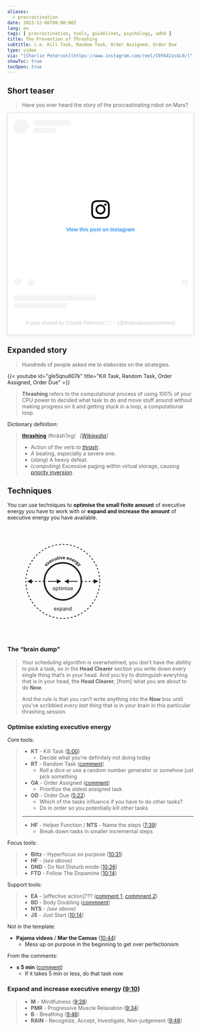 ```yaml
---
aliases:
  - procrastination
date: 2023-12-06T00:00:00Z
lang: en
tags: [ procrastination, tools, guidelines, psychology, adhd ]
title: The Prevention of Thrashing
subtitle: i.e. Kill Task, Random Task, Order Assigned, Order Due
type: video
via: "[Charlie Peterson](https://www.instagram.com/reel/C0f642zsGL0/)"
showToc: true
tocOpen: true
---
```


## Short teaser

> Have you ever heard the story of the procrastinating robot on Mars?

<blockquote class="instagram-media" data-instgrm-permalink="https://www.instagram.com/reel/C0f642zsGL0/?utm_source=ig_embed&amp;utm_campaign=loading" data-instgrm-version="14" style=" background:#FFF; border:0; border-radius:3px; box-shadow:0 0 1px 0 rgba(0,0,0,0.5),0 1px 10px 0 rgba(0,0,0,0.15); margin: 1px; max-width:540px; min-width:326px; padding:0; width:99.375%; width:-webkit-calc(100% - 2px); width:calc(100% - 2px);"><div style="padding:16px;"> <a href="https://www.instagram.com/reel/C0f642zsGL0/?utm_source=ig_embed&amp;utm_campaign=loading" style=" background:#FFFFFF; line-height:0; padding:0 0; text-align:center; text-decoration:none; width:100%;" target="_blank"> <div style=" display: flex; flex-direction: row; align-items: center;"> <div style="background-color: #F4F4F4; border-radius: 50%; flex-grow: 0; height: 40px; margin-right: 14px; width: 40px;"></div> <div style="display: flex; flex-direction: column; flex-grow: 1; justify-content: center;"> <div style=" background-color: #F4F4F4; border-radius: 4px; flex-grow: 0; height: 14px; margin-bottom: 6px; width: 100px;"></div> <div style=" background-color: #F4F4F4; border-radius: 4px; flex-grow: 0; height: 14px; width: 60px;"></div></div></div><div style="padding: 19% 0;"></div> <div style="display:block; height:50px; margin:0 auto 12px; width:50px;"><svg width="50px" height="50px" viewBox="0 0 60 60" version="1.1" xmlns="https://www.w3.org/2000/svg" xmlns:xlink="https://www.w3.org/1999/xlink"><g stroke="none" stroke-width="1" fill="none" fill-rule="evenodd"><g transform="translate(-511.000000, -20.000000)" fill="#000000"><g><path d="M556.869,30.41 C554.814,30.41 553.148,32.076 553.148,34.131 C553.148,36.186 554.814,37.852 556.869,37.852 C558.924,37.852 560.59,36.186 560.59,34.131 C560.59,32.076 558.924,30.41 556.869,30.41 M541,60.657 C535.114,60.657 530.342,55.887 530.342,50 C530.342,44.114 535.114,39.342 541,39.342 C546.887,39.342 551.658,44.114 551.658,50 C551.658,55.887 546.887,60.657 541,60.657 M541,33.886 C532.1,33.886 524.886,41.1 524.886,50 C524.886,58.899 532.1,66.113 541,66.113 C549.9,66.113 557.115,58.899 557.115,50 C557.115,41.1 549.9,33.886 541,33.886 M565.378,62.101 C565.244,65.022 564.756,66.606 564.346,67.663 C563.803,69.06 563.154,70.057 562.106,71.106 C561.058,72.155 560.06,72.803 558.662,73.347 C557.607,73.757 556.021,74.244 553.102,74.378 C549.944,74.521 548.997,74.552 541,74.552 C533.003,74.552 532.056,74.521 528.898,74.378 C525.979,74.244 524.393,73.757 523.338,73.347 C521.94,72.803 520.942,72.155 519.894,71.106 C518.846,70.057 518.197,69.06 517.654,67.663 C517.244,66.606 516.755,65.022 516.623,62.101 C516.479,58.943 516.448,57.996 516.448,50 C516.448,42.003 516.479,41.056 516.623,37.899 C516.755,34.978 517.244,33.391 517.654,32.338 C518.197,30.938 518.846,29.942 519.894,28.894 C520.942,27.846 521.94,27.196 523.338,26.654 C524.393,26.244 525.979,25.756 528.898,25.623 C532.057,25.479 533.004,25.448 541,25.448 C548.997,25.448 549.943,25.479 553.102,25.623 C556.021,25.756 557.607,26.244 558.662,26.654 C560.06,27.196 561.058,27.846 562.106,28.894 C563.154,29.942 563.803,30.938 564.346,32.338 C564.756,33.391 565.244,34.978 565.378,37.899 C565.522,41.056 565.552,42.003 565.552,50 C565.552,57.996 565.522,58.943 565.378,62.101 M570.82,37.631 C570.674,34.438 570.167,32.258 569.425,30.349 C568.659,28.377 567.633,26.702 565.965,25.035 C564.297,23.368 562.623,22.342 560.652,21.575 C558.743,20.834 556.562,20.326 553.369,20.18 C550.169,20.033 549.148,20 541,20 C532.853,20 531.831,20.033 528.631,20.18 C525.438,20.326 523.257,20.834 521.349,21.575 C519.376,22.342 517.703,23.368 516.035,25.035 C514.368,26.702 513.342,28.377 512.574,30.349 C511.834,32.258 511.326,34.438 511.181,37.631 C511.035,40.831 511,41.851 511,50 C511,58.147 511.035,59.17 511.181,62.369 C511.326,65.562 511.834,67.743 512.574,69.651 C513.342,71.625 514.368,73.296 516.035,74.965 C517.703,76.634 519.376,77.658 521.349,78.425 C523.257,79.167 525.438,79.673 528.631,79.82 C531.831,79.965 532.853,80.001 541,80.001 C549.148,80.001 550.169,79.965 553.369,79.82 C556.562,79.673 558.743,79.167 560.652,78.425 C562.623,77.658 564.297,76.634 565.965,74.965 C567.633,73.296 568.659,71.625 569.425,69.651 C570.167,67.743 570.674,65.562 570.82,62.369 C570.966,59.17 571,58.147 571,50 C571,41.851 570.966,40.831 570.82,37.631"></path></g></g></g></svg></div><div style="padding-top: 8px;"> <div style=" color:#3897f0; font-family:Arial,sans-serif; font-size:14px; font-style:normal; font-weight:550; line-height:18px;">View this post on Instagram</div></div><div style="padding: 12.5% 0;"></div> <div style="display: flex; flex-direction: row; margin-bottom: 14px; align-items: center;"><div> <div style="background-color: #F4F4F4; border-radius: 50%; height: 12.5px; width: 12.5px; transform: translateX(0px) translateY(7px);"></div> <div style="background-color: #F4F4F4; height: 12.5px; transform: rotate(-45deg) translateX(3px) translateY(1px); width: 12.5px; flex-grow: 0; margin-right: 14px; margin-left: 2px;"></div> <div style="background-color: #F4F4F4; border-radius: 50%; height: 12.5px; width: 12.5px; transform: translateX(9px) translateY(-18px);"></div></div><div style="margin-left: 8px;"> <div style=" background-color: #F4F4F4; border-radius: 50%; flex-grow: 0; height: 20px; width: 20px;"></div> <div style=" width: 0; height: 0; border-top: 2px solid transparent; border-left: 6px solid #f4f4f4; border-bottom: 2px solid transparent; transform: translateX(16px) translateY(-4px) rotate(30deg)"></div></div><div style="margin-left: auto;"> <div style=" width: 0px; border-top: 8px solid #F4F4F4; border-right: 8px solid transparent; transform: translateY(16px);"></div> <div style=" background-color: #F4F4F4; flex-grow: 0; height: 12px; width: 16px; transform: translateY(-4px);"></div> <div style=" width: 0; height: 0; border-top: 8px solid #F4F4F4; border-left: 8px solid transparent; transform: translateY(-4px) translateX(8px);"></div></div></div> <div style="display: flex; flex-direction: column; flex-grow: 1; justify-content: center; margin-bottom: 24px;"> <div style=" background-color: #F4F4F4; border-radius: 4px; flex-grow: 0; height: 14px; margin-bottom: 6px; width: 224px;"></div> <div style=" background-color: #F4F4F4; border-radius: 4px; flex-grow: 0; height: 14px; width: 144px;"></div></div></a><p style=" color:#c9c8cd; font-family:Arial,sans-serif; font-size:14px; line-height:17px; margin-bottom:0; margin-top:8px; overflow:hidden; padding:8px 0 7px; text-align:center; text-overflow:ellipsis; white-space:nowrap;"><a href="https://www.instagram.com/reel/C0f642zsGL0/?utm_source=ig_embed&amp;utm_campaign=loading" style=" color:#c9c8cd; font-family:Arial,sans-serif; font-size:14px; font-style:normal; font-weight:normal; line-height:17px; text-decoration:none;" target="_blank">A post shared by Charlie Peterson🤷🏻‍♂️ (@thatmakessensetome)</a></p></div></blockquote>
<script async src="//www.instagram.com/embed.js"></script>

## Expanded story

> Hundreds of people asked me to elaborate on the strategies.

{{< youtube id="gIe5qnu607k" title="Kill Task, Random Task, Order Assigned, Order Due" >}}

> **Thrashing** refers to the computational process of using 100% of your CPU power to decided what task to do and move stuff around without making progress on it and getting stuck in a loop, a computational loop.

Dictionary definition:

> **[thrashing](https://en.wiktionary.org/wiki/thrashing)** /thrăsh′ĭng/ &nbsp; *[[Wikipedia](https://en.wikipedia.org/wiki/Thrashing_(computer_science))]*
>
> * Action of the verb *to [thrash](https://en.wiktionary.org/wiki/thrash#English)*.
> * A beating, especially a severe one.
> * (*slang*) A heavy defeat.
> * (*computing*) Excessive paging within virtual storage, causing [priority inversion](https://en.wikipedia.org/wiki/Priority_inversion).

## Techniques

You can use techniques to **optimise the small finite amount** of executive energy you have to work with or **expand and increase the amount** of executive energy you have available.

<svg width="300" height="300" xmlns="http://www.w3.org/2000/svg" fill="currentColor">
  <!-- Inner Circle -->
  <circle cx="150" cy="150" r="50" stroke="currentColor" stroke-width="4" fill="none" />
  <text x="150" y="170" font-size="14" text-anchor="middle" alignment-baseline="middle">optimise</text>
  <!-- Left Arrow --><line x1="110" y1="150" x2="140" y2="150" stroke="currentColor" stroke-width="2" marker-end="url(#small-arrow)" />
  <!-- Right Arrow --><line x1="190" y1="150" x2="160" y2="150" stroke="currentColor" stroke-width="2" marker-end="url(#small-arrow)" />

  <!-- Text Along the Outside of the Inner Circle -->
  <defs>
    <path id="innerCirclePath" d="M 90,150 a 60,60 0 1,1 120,0 a 60,60 0 1,1 -120,0" />
  </defs>
  <text font-size="12" text-anchor="middle" font-weight="bold">
    <textPath href="#innerCirclePath" startOffset="25%">executive energy</textPath>
  </text>

  <!-- Outer Circle -->
  <circle cx="150" cy="150" r="100" stroke="currentColor" stroke-width="2" fill="none" stroke-dasharray="5,5" />
  <text x="150" y="225" font-size="14" text-anchor="middle" alignment-baseline="middle">expand</text>
  <!-- Left Arrow --><line x1="100" y1="150" x2="60" y2="150" stroke="currentColor" stroke-width="2" stroke-dasharray="5,5" marker-end="url(#small-arrow)" />
  <!-- Right Arrow --><line x1="200" y1="150" x2="240" y2="150" stroke="currentColor" stroke-width="2" stroke-dasharray="5,5" marker-end="url(#small-arrow)" />

  <!-- Arrowhead -->
  <defs>
    <marker id="small-arrow" markerWidth="6" markerHeight="6" refX="3" refY="3" orient="auto">
      <path d="M0,0 L6,3 L0,6 z" />
    </marker>
  </defs>
</svg>

### The “brain dump”

> Your scheduling algorithm is overwhelmed, you don’t have the abilitiy to pick a task, so in the **Head Clearer** section you write down every single thing that’s in your head. And you try to distinguish everyhing that is in your head, the **Head Clearer**, [from] what you are about to do **Now**.
>
> And the rule is that you can’t write anything into the **Now** box until you’ve scribbled *every last thing* that is in your brain in this particular thrashing session.

### Optimise existing executive energy

Core tools:

> * **KT** - Kill Task ([5:00](https://www.youtube.com/watch?v=gIe5qnu607k&t=300s))
>     - Decide what you're definitely not doing today
> * **RT** - Random Task ([comment](https://www.youtube.com/watch?v=gIe5qnu607k&lc=Ugyi0uRtvgqxEhGINpN4AaABAg.9y7ddKMbovi9y7g43B8mfR))
>     - Roll a dice or use a random number generator or somehow just pick something
> * **OA** - Order Assigned ([comment](https://www.youtube.com/watch?v=gIe5qnu607k&lc=Ugyi0uRtvgqxEhGINpN4AaABAg.9y7ddKMbovi9y7g43B8mfR))
>     - Prioritize the oldest assigned task
> * **OD** - Order Due ([5:22](https://www.youtube.com/watch?v=gIe5qnu607k&t=322s))
>     - Which of the tasks influence if you have to do other tasks?
>     - Do in order so you potentially kill other tasks
>
> ---
> 
> * **HF** - Helper Function / **NTS** - Name the steps ([7:39](https://www.youtube.com/watch?v=gIe5qnu607k&t=459s))
>     - Break down tasks in smaller incremental steps

Focus tools:

> * **Blitz** - Hyperfocus on purpose ([10:31](https://www.youtube.com/watch?v=gIe5qnu607k&t=631s))
> * **HF** - *(see above)*
> * **DND** - Do Not Disturb mode ([10:26](https://www.youtube.com/watch?v=gIe5qnu607k&t=626s))
> * **FTD** - Follow The Dopamine ([10:14](https://www.youtube.com/watch?v=gIe5qnu607k&t=614s))

Support tools:

> * **EA** - [effective action]??? ([comment 1](https://www.youtube.com/watch?v=gIe5qnu607k&lc=Ugw-qD3zCV9vh0AxaAZ4AaABAg), [commnent 2](https://www.youtube.com/watch?v=gIe5qnu607k&lc=Ugw-qD3zCV9vh0AxaAZ4AaABAg.A6qlZZIwtLWA6szPmjpJFD))
> * **BD** - Body Doubling ([commnent](https://www.youtube.com/watch?v=gIe5qnu607k&lc=Ugw-qD3zCV9vh0AxaAZ4AaABAg.A6qlZZIwtLWA6szPmjpJFD))
> * **NTS** - *(see above)*
> * **JS** - Just Start ([10:14](https://www.youtube.com/watch?v=gIe5qnu607k&t=614s))

Not in the template:

* **Pajama videos** / **Mar the Canvas** ([10:44](https://www.youtube.com/watch?v=gIe5qnu607k&t=644s))
    - Mess up on purpose in the beginning to get over perfectionism

From the comments:

* **≤ 5 min** ([comment](https://www.youtube.com/watch?v=gIe5qnu607k&lc=UgwmTjhVTJ4iD5E5jVJ4AaABAg))
    - If it takes 5 min or less, do that task now

### Expand and increase executive energy ([9:10](https://www.youtube.com/watch?v=gIe5qnu607k&t=550s))

> * **M** - Mindfulness ([9:28](https://www.youtube.com/watch?v=gIe5qnu607k&t=568s))
> * **PMR** - Progressive Muscle Relaxation ([9:34](https://www.youtube.com/watch?v=gIe5qnu607k&t=574s))
> * **B** - Breathing ([9:46](https://www.youtube.com/watch?v=gIe5qnu607k&t=586s))
> * **RAIN** - Recognize, Accept, Investigate, Non-judgement ([9:48](https://www.youtube.com/watch?v=gIe5qnu607k&t=588s))
